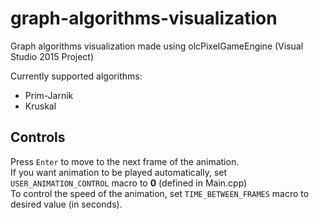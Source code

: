 # graph-algorithms-visualization

Graph algorithms visualization made using olcPixelGameEngine (Visual Studio 2015 Project)

Currently supported algorithms:
 * Prim-Jarnik
 * Kruskal
## Controls

Press `Enter` to move to the next frame of the animation. <br/>
If you want animation to be played automatically, set `USER_ANIMATION_CONTROL` macro to **0** (defined in Main.cpp) <br/>
To control the speed of the animation, set `TIME_BETWEEN_FRAMES` macro to desired value (in seconds).
